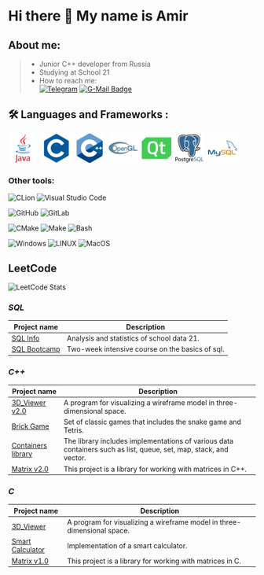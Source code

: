 # Hi there 👋 My name is Amir

## About me:
>- Junior C++ developer from Russia
>- Studying at School 21
>- How to reach me:  
[![Telegram](https://img.shields.io/badge/Telegram-2CA5E0?style=for-the-badge&logo=telegram&logoColor=white)](https://t.me/ShigapovAmir)
[![G-Mail Badge](https://img.shields.io/badge/Gmail-D14836?style=for-the-badge&logo=gmail&logoColor=white)](mailto:raisinib@gmail.com)

## :hammer_and_wrench: Languages and Frameworks : 
<div>
  <img src="https://github.com/devicons/devicon/blob/master/icons/java/java-original-wordmark.svg" title="Java" alt="Java" width="60" height="60"/>&nbsp;
  <img src="https://github.com/devicons/devicon/blob/master/icons/c/c-plain.svg" title="c" alt="c" width="60" height="60"/>&nbsp;
  <img src="https://github.com/devicons/devicon/blob/master/icons/cplusplus/cplusplus-original.svg" title="cpp" alt="cpp" width="60" height="60"/>&nbsp;
  <img src="https://github.com/devicons/devicon/blob/master/icons/opengl/opengl-original.svg" title="opengl" alt="opengl" width="60" height="60"/>&nbsp;
  <img src="https://github.com/devicons/devicon/blob/master/icons/qt/qt-original.svg" title="qt" alt="qt" width="60" height="60"/>&nbsp;
  <img src="https://github.com/devicons/devicon/blob/master/icons/postgresql/postgresql-original-wordmark.svg" title="MySQL"  alt="MySQL" width="60" height="60"/>&nbsp;
  <img src="https://github.com/devicons/devicon/blob/master/icons/mysql/mysql-original-wordmark.svg" title="MySQL"  alt="MySQL" width="60" height="60"/>&nbsp;
</div>  

### Other tools:  
![CLion](https://img.shields.io/badge/CLion-black?style=for-the-badge&logo=clion&logoColor=black&labelColor=blue)
![Visual Studio Code](https://img.shields.io/badge/Visual%20Studio%20Code-0078d7.svg?style=for-the-badge&logo=visual-studio-code&logoColor=white)

![GitHub](https://img.shields.io/badge/github-%23121011.svg?style=for-the-badge&logo=github&logoColor=white)
![GitLab](https://img.shields.io/badge/gitlab-%23F05033.svg?style=for-the-badge&logo=gitlab&logoColor=white)

![CMake](https://img.shields.io/badge/CMake-%23008FBA.svg?style=for-the-badge&logo=cmake&logoColor=white)
![Make](https://img.shields.io/badge/Make-%23008FBA.svg?color=red&style=for-the-badge&logo=Make&logoColor=white)
![Bash](https://img.shields.io/badge/bash-%23121011.svg?style=for-the-badge&logo=gnu-bash&logoColor=white)

![Windows](https://img.shields.io/badge/Windows-0078D6?style=for-the-badge&logo=windows&logoColor=white)
![LINUX](https://img.shields.io/badge/Linux-FCC624?style=for-the-badge&logo=linux&logoColor=black)
![MacOS](https://img.shields.io/badge/mac%20os-000000?style=for-the-badge&logo=apple&logoColor=white)



<!--<a href="https://github.com/anuraghazra/github-readme-stats">
  <img align="center" height = "160"   src="https://github-readme-stats.vercel.app/api?username=amirshig&show_icons=true&theme=tokyonight">
</a>
<a href="https://github.com/anuraghazra/github-readme-stats">
  <img align="center"  height = "160"  src="https://github-readme-stats.vercel.app/api/top-langs/?username=amirshig&show_icons=true&theme=tokyonight&langs_count=10&layout=compact" />
</a>
-->
## LeetCode
![LeetCode Stats](https://leetcode.card.workers.dev/AmirShig?theme=dark&font=baloo&extension=null)

<!-- [![Harlok's WakaTime stats](https://github-readme-stats.vercel.app/api/wakatime?username=raisinib)](https://github.com/anuraghazra/github-readme-stats) 
-->
### *SQL*
| Project name  | Description  |
| ------------- | ------------------------ |
| [SQL Info](https://github.com/AmirShig/SQL_Info) | Analysis and statistics of school data 21. |
| [SQL Bootcamp](https://github.com/AmirShig/SQL_Bootcamp) |  Two-week intensive course on the basics of sql. |


### *C++*
| Project name  | Description  |
| ------------- | ------------------------ |
| [3D_Viewer v2.0](https://github.com/AmirShig/3D_Viewer_v2.0) | A program for visualizing a wireframe model in three-dimensional space. |
| [Brick Game](https://github.com/AmirShig/BrickGame_v2.0) |  Set of classic games that includes the snake game and Tetris. |
| [Containers library](https://github.com/AmirShig/Containers) | The library includes implementations of various data containers such as list, queue, set, map, stack, and vector. |
| [Matrix v2.0](https://github.com/AmirShig/matrix_cpp) | This project is a library for working with matrices in C++. |

### *C*
| Project name  | Description  |
| ------------- | ------------------------ |
| [3D_Viewer ](https://github.com/AmirShig/3DViewer_C) | A program for visualizing a wireframe model in three-dimensional space. |
| [Smart Calculator](https://github.com/AmirShig/Smart-Calculator) |  Implementation of a smart calculator. |
| [Matrix v1.0](https://github.com/AmirShig/c_matrix) | This project is a library for working with matrices in C. |


